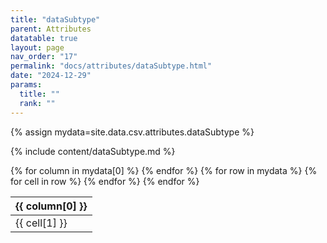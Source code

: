 ```yaml
---
title: "dataSubtype"
parent: Attributes
datatable: true
layout: page
nav_order: "17"
permalink: "docs/attributes/dataSubtype.html"
date: "2024-12-29"
params:
  title: ""
  rank: ""
---
```

{% assign mydata=site.data.csv.attributes.dataSubtype %} 

{% include content/dataSubtype.md %}

<table id="myTable" class="display" style="width:100%">
    <thead>
    {% for column in mydata[0] %}
        <th>{{ column[0] }}</th>
    {% endfor %}
    </thead>
    <tbody>
    {% for row in mydata %}
        <tr>
        {% for cell in row %}
            <td>{{ cell[1] }}</td>
        {% endfor %}
        </tr>
    {% endfor %}
    </tbody>
</table>
<script type="text/javascript">
  $(document).ready(function () {
    $('#myTable').DataTable({
      responsive: true,
      deferRender: false,
      paging: false,
      order: [],
    });
  });
</script>
